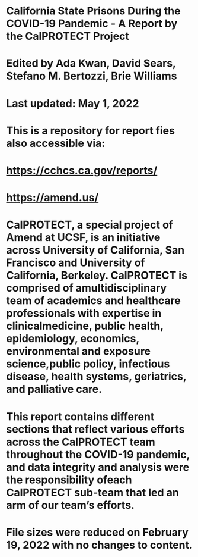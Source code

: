 # California State Prisons During the COVID-19 Pandemic - A Report by the CalPROTECT Project
# Edited by Ada Kwan, David Sears, Stefano M. Bertozzi, Brie Williams
# Last updated: May 1, 2022
#
# This is a repository for report fies also accessible via: 
#      https://cchcs.ca.gov/reports/
#      https://amend.us/
#
# CalPROTECT, a special project of Amend at UCSF, is an initiative across University of California, San Francisco and University of California, Berkeley. CalPROTECT is comprised of amultidisciplinary team of academics and healthcare professionals with expertise in clinicalmedicine, public health, epidemiology, economics, environmental and exposure science,public policy, infectious disease, health systems, geriatrics, and palliative care. 
#
# This report contains different sections that reflect various efforts across the CalPROTECT team throughout the COVID-19 pandemic, and data integrity and analysis were the responsibility ofeach CalPROTECT sub-team that led an arm of our team’s efforts.

# File sizes were reduced on February 19, 2022 with no changes to content.
